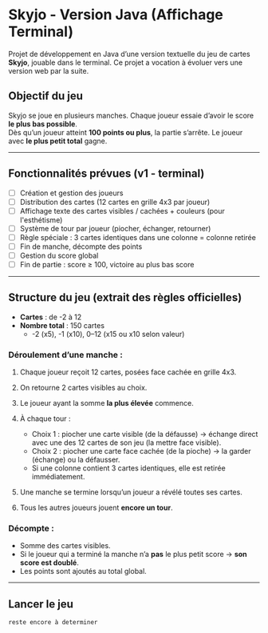 # Skyjo - Version Java (Affichage Terminal)

Projet de développement en Java d’une version textuelle du jeu de cartes **Skyjo**, jouable dans le terminal. Ce projet a vocation à évoluer vers une version web par la suite.

## Objectif du jeu

Skyjo se joue en plusieurs manches. Chaque joueur essaie d’avoir le score **le plus bas possible**.  
Dès qu’un joueur atteint **100 points ou plus**, la partie s’arrête. Le joueur avec **le plus petit total** gagne.

---

## Fonctionnalités prévues (v1 - terminal)

- [ ] Création et gestion des joueurs
- [ ] Distribution des cartes (12 cartes en grille 4x3 par joueur)
- [ ] Affichage texte des cartes visibles / cachées + couleurs (pour l'esthétisme)
- [ ] Système de tour par joueur (piocher, échanger, retourner)
- [ ] Règle spéciale : 3 cartes identiques dans une colonne = colonne retirée
- [ ] Fin de manche, décompte des points
- [ ] Gestion du score global
- [ ] Fin de partie : score ≥ 100, victoire au plus bas score

---

## Structure du jeu (extrait des règles officielles)

- **Cartes** : de -2 à 12
- **Nombre total** : 150 cartes
    - -2 (x5), -1 (x10), 0–12 (x15 ou x10 selon valeur)

### Déroulement d’une manche :
1. Chaque joueur reçoit 12 cartes, posées face cachée en grille 4x3.
2. On retourne 2 cartes visibles au choix.
3. Le joueur ayant la somme **la plus élevée** commence.
4. À chaque tour :
    - Choix 1 : piocher une carte visible (de la défausse) → échange direct avec une des 12 cartes de son jeu (la mettre face visible).
    - Choix 2 : piocher une carte face cachée (de la pioche) → la garder (échange) ou la défausser.
    - Si une colonne contient 3 cartes identiques, elle est retirée immédiatement.

5. Une manche se termine lorsqu’un joueur a révélé toutes ses cartes.
6. Tous les autres joueurs jouent **encore un tour**.

### Décompte :
- Somme des cartes visibles.
- Si le joueur qui a terminé la manche n’a **pas** le plus petit score → **son score est doublé**.
- Les points sont ajoutés au total global.

---

## Lancer le jeu

```bash
reste encore à determiner
